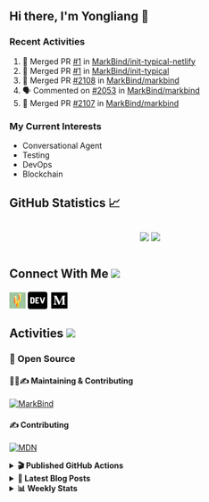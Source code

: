 ## Hi there, I'm Yongliang 👋

### Recent Activities

<!--START_SECTION:activity-->
1. 🎉 Merged PR [#1](https://github.com/MarkBind/init-typical-netlify/pull/1) in [MarkBind/init-typical-netlify](https://github.com/MarkBind/init-typical-netlify)
2. 🎉 Merged PR [#1](https://github.com/MarkBind/init-typical/pull/1) in [MarkBind/init-typical](https://github.com/MarkBind/init-typical)
3. 🎉 Merged PR [#2108](https://github.com/MarkBind/markbind/pull/2108) in [MarkBind/markbind](https://github.com/MarkBind/markbind)
4. 🗣 Commented on [#2053](https://github.com/MarkBind/markbind/issues/2053) in [MarkBind/markbind](https://github.com/MarkBind/markbind)
5. 🎉 Merged PR [#2107](https://github.com/MarkBind/markbind/pull/2107) in [MarkBind/markbind](https://github.com/MarkBind/markbind)
<!--END_SECTION:activity-->

### My Current Interests

- Conversational Agent
- Testing
- DevOps
- Blockchain

## GitHub Statistics :chart_with_upwards_trend:
<div align="center">
<div style="display: flex; align-items: center; justify-content: center;">

[![](https://github-readme-stats-tlylt.vercel.app/api?username=tlylt&show_icons=true&theme=tokyonight&hide_border=true&locale=en)](https://github.com/tlylt)
[![](https://github-readme-streak-stats.herokuapp.com/?user=tlylt&theme=tokyonight&hide_border=true)](https://github.com/tlylt)
</div>
</div>

## Connect With Me <img src="https://media.giphy.com/media/2wh5K5yE3ulp3xgYcG/giphy-downsized.gif" width="30">

<a href="https://www.yongliangliu.com/" target="_blank"><img align="center" src="static/site-icon.png" alt="yongliangliu.com" height="29" width="29" /></a>
<a href="https://dev.to/tlylt" target="_blank"><img align="center" src="static/dev-badge.svg" alt="dev.to/tlylt" height="35" width="35" /></a>
<a href="https://tlylt.medium.com" target="_blank"><img align="center" src="static/medium.png" alt="tlylt.medium.com" height="35" width="35" /></a>

## Activities <img src="https://media.giphy.com/media/WUlplcMpOCEmTGBtBW/giphy.gif" width="30">

### 🔭 Open Source

#### 👷‍♂️✍️ Maintaining & Contributing
[![MarkBind](https://github-readme-stats-tlylt.vercel.app/api/pin/?username=markbind&repo=markbind)](https://github.com/MarkBind/markbind)

#### ✍️ Contributing
[![MDN](https://github-readme-stats-tlylt.vercel.app/api/pin/?username=mdn&repo=content)](https://github.com/mdn/content)

<details>
<summary> <b>🎬 Published GitHub Actions </b> </summary>

[![install-graphviz](https://github-readme-stats-tlylt.vercel.app/api/pin/?username=tlylt&repo=install-graphviz)](https://github.com/tlylt/install-graphviz)

[![reposense-action](https://github-readme-stats-tlylt.vercel.app/api/pin/?username=tlylt&repo=reposense-action)](https://github.com/tlylt/reposense-action)

[![markbin-action](https://github-readme-stats-tlylt.vercel.app/api/pin/?username=markbind&repo=markbind-action)](https://github.com/MarkBind/markbind-action)

</details>

<details>
<summary> <b>📕 Latest Blog Posts</b> </summary>

<!-- BLOG-POST-LIST:START -->
- [Creating a regex-based Markdown parser in TypeScript](https://www.yongliangliu.com/blog/rmark/)
- [Create VSCode Snippets for Markdown Blog Workflows](https://www.yongliangliu.com/blog/vscode-snippets/)
- [My Journey into Open Source](https://www.yongliangliu.com/blog/my-journey-into-open-source/)
- [Resources for Orbital CP2106 Independent Software Development Project](https://www.yongliangliu.com/blog/orbital-prep/)
- [A Brief Description of Ransomware Attacks](https://www.yongliangliu.com/blog/ransomware-essay/)
<!-- BLOG-POST-LIST:END -->

</details>

<details>
<summary> <b>📊 Weekly Stats</b> </summary>

<!--START_SECTION:waka-->
![Code Time](http://img.shields.io/badge/Code%20Time-736%20hrs%2031%20mins-blue)

**🐱 My GitHub Data** 

> 🏆 284 Contributions in the Year 2023
 > 
> 📦 336.9 kB Used in GitHub's Storage 
 > 
> 🚫 Not Opted to Hire
 > 
> 📜 149 Public Repositories 
 > 
> 🔑 26 Private Repositories  
 > 
**I'm an Early 🐤** 

```text
🌞 Morning    307 commits    ███████░░░░░░░░░░░░░░░░░░   28.96% 
🌆 Daytime    265 commits    ██████░░░░░░░░░░░░░░░░░░░   25.0% 
🌃 Evening    399 commits    █████████░░░░░░░░░░░░░░░░   37.64% 
🌙 Night      89 commits     ██░░░░░░░░░░░░░░░░░░░░░░░   8.4%

```
📅 **I'm Most Productive on Friday** 

```text
Monday       151 commits    ███░░░░░░░░░░░░░░░░░░░░░░   14.25% 
Tuesday      87 commits     ██░░░░░░░░░░░░░░░░░░░░░░░   8.21% 
Wednesday    147 commits    ███░░░░░░░░░░░░░░░░░░░░░░   13.87% 
Thursday     207 commits    █████░░░░░░░░░░░░░░░░░░░░   19.53% 
Friday       211 commits    █████░░░░░░░░░░░░░░░░░░░░   19.91% 
Saturday     126 commits    ███░░░░░░░░░░░░░░░░░░░░░░   11.89% 
Sunday       131 commits    ███░░░░░░░░░░░░░░░░░░░░░░   12.36%

```


📊 **This Week I Spent My Time On** 

```text
⌚︎ Time Zone: Asia/Singapore

💬 Programming Languages: 
Markdown                 8 hrs 17 mins       ██████████████████░░░░░░░   74.11% 
JavaScript               55 mins             ██░░░░░░░░░░░░░░░░░░░░░░░   8.25% 
CSS                      26 mins             █░░░░░░░░░░░░░░░░░░░░░░░░   3.98% 
JSON                     25 mins             █░░░░░░░░░░░░░░░░░░░░░░░░   3.78% 
HTML                     23 mins             ░░░░░░░░░░░░░░░░░░░░░░░░░   3.49%

```


 Last Updated on 25/01/2023 00:36:38 UTC
<!--END_SECTION:waka-->

</details>
